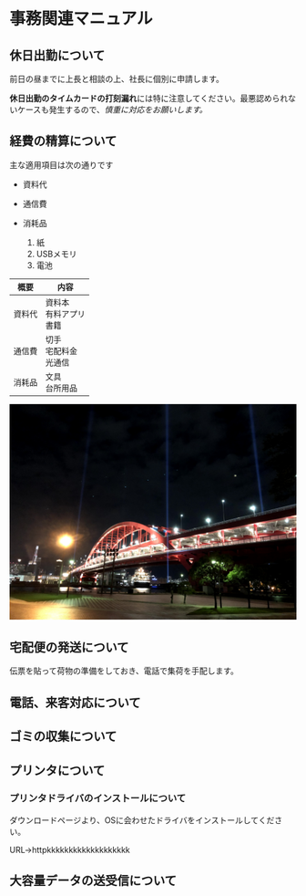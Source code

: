 # 事務関連マニュアル
## 休日出勤について
前日の昼までに上長と相談の上、社長に個別に申請します。

**休日出勤のタイムカードの打刻漏れ**には特に注意してください。最悪認められないケースも発生するので、*慎重に対応をお願いします。*

## 経費の精算について
主な適用項目は次の通りです
* 資料代
* 通信費
* 消耗品

  1. 紙
  1. USBメモリ
  1. 電池

|概要 |内容
|--|--
|資料代|資料本<br>有料アプリ<br>書籍
|通信費|切手<br>宅配料金<br>光通信
|消耗品|文具<br>台所用品

![夜景](img/IMG_1817.jpg)


## 宅配便の発送について
伝票を貼って荷物の準備をしておき、電話で集荷を手配します。
## 電話、来客対応について
## ゴミの収集について
## プリンタについて
### プリンタドライバのインストールについて
ダウンロードページより、OSに会わせたドライバをインストールしてください。

URL→httpkkkkkkkkkkkkkkkkkkk

## 大容量データの送受信について
